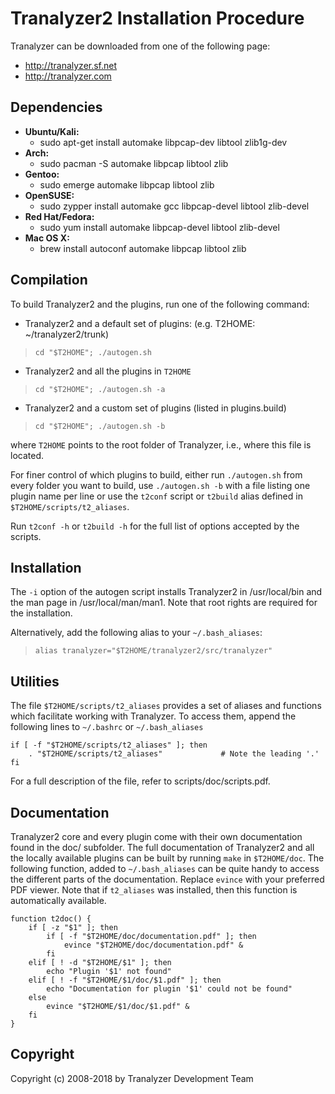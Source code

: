 # Tranalyzer2 Installation Procedure
Tranalyzer can be downloaded from one of the following page:

* http://tranalyzer.sf.net
* http://tranalyzer.com

## Dependencies
* **Ubuntu/Kali:**
    * sudo apt-get install automake libpcap-dev libtool zlib1g-dev
* **Arch:**
    * sudo pacman -S automake libpcap libtool zlib
* **Gentoo:**
    * sudo emerge automake libpcap libtool zlib
* **OpenSUSE:**
    * sudo zypper install automake gcc libpcap-devel libtool zlib-devel
* **Red Hat/Fedora:**
    * sudo yum install automake libpcap-devel libtool zlib-devel
* **Mac OS X:**
    * brew install autoconf automake libpcap libtool zlib

## Compilation
To build Tranalyzer2 and the plugins, run one of the following command:

* Tranalyzer2 and a default set of plugins: (e.g. T2HOME: ~/tranalyzer2/trunk)
> `cd "$T2HOME"; ./autogen.sh`
* Tranalyzer2 and all the plugins in `T2HOME`
> `cd "$T2HOME"; ./autogen.sh -a`
* Tranalyzer2 and a custom set of plugins (listed in plugins.build)
> `cd "$T2HOME"; ./autogen.sh -b`

where `T2HOME` points to the root folder of Tranalyzer, i.e., where this file is located.

For finer control of which plugins to build, either run `./autogen.sh` from every folder you want to build, use `./autogen.sh -b` with a file listing one plugin name per line or use the `t2conf` script or `t2build` alias defined in `$T2HOME/scripts/t2_aliases`.

Run `t2conf -h` or `t2build -h` for the full list of options accepted by the scripts.

## Installation
The `-i` option of the autogen script installs Tranalyzer2 in /usr/local/bin and the man page in /usr/local/man/man1. Note that root rights are required for the installation.

Alternatively, add the following alias to your `~/.bash_aliases`:

> `alias tranalyzer="$T2HOME/tranalyzer2/src/tranalyzer"`

## Utilities
The file `$T2HOME/scripts/t2_aliases` provides a set of aliases and functions which facilitate working with Tranalyzer. To access them, append the following lines to `~/.bashrc` or `~/.bash_aliases`
```
if [ -f "$T2HOME/scripts/t2_aliases" ]; then
    . "$T2HOME/scripts/t2_aliases"             # Note the leading '.'
fi
```
For a full description of the file, refer to scripts/doc/scripts.pdf.

## Documentation
Tranalyzer2 core and every plugin come with their own documentation found in the doc/ subfolder. The full documentation of Tranalyzer2 and all the locally available plugins can be built by running `make` in `$T2HOME/doc`. The following function, added to `~/.bash_aliases` can be quite handy to access the different parts of the documentation. Replace `evince` with your preferred PDF viewer. Note that if `t2_aliases` was installed, then this function is automatically available.

```
function t2doc() {
    if [ -z "$1" ]; then
        if [ -f "$T2HOME/doc/documentation.pdf" ]; then
            evince "$T2HOME/doc/documentation.pdf" &
        fi
    elif [ ! -d "$T2HOME/$1" ]; then
        echo "Plugin '$1' not found"
    elif [ ! -f "$T2HOME/$1/doc/$1.pdf" ]; then
        echo "Documentation for plugin '$1' could not be found"
    else
        evince "$T2HOME/$1/doc/$1.pdf" &
    fi
}
```

## Copyright
Copyright (c) 2008-2018 by Tranalyzer Development Team
